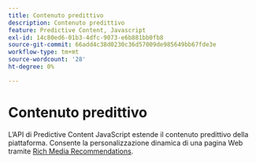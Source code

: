 ```yaml
---
title: Contenuto predittivo
description: Contenuto predittivo
feature: Predictive Content, Javascript
exl-id: 14c80ed6-01b3-4dfc-9073-e6b881bb0fb8
source-git-commit: 66add4c38d0230c36d57009de985649bb67fde3e
workflow-type: tm+mt
source-wordcount: '28'
ht-degree: 0%

---
```


# Contenuto predittivo

L’API di Predictive Content JavaScript estende il contenuto predittivo della piattaforma. Consente la personalizzazione dinamica di una pagina Web tramite [Rich Media Recommendations](rich-media-recommendation.md).
